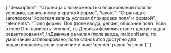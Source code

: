 {
"description": "Страница с возможностью блокирования поля по условию, записанному в краткой форме",
"layout": "Страница с заголовком 'Короткая запись условия блокировки поля' и формой",
"elements": "Поля формы: Пол (поле ввода, gender, описание поля 'Если в поле Пол написать 'woman', то Девичья фамилия станет доступна для редактирования'),\nДевичья фамилия (поле ввода, maidenName, по умолчанию заблокировано; поле становится доступно для редактирования, если значение в поле 'gender' равно 'woman')"
}